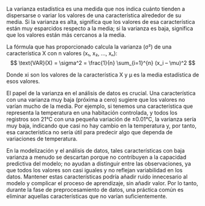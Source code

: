La varianza estadística es una medida que nos indica cuánto tienden a dispersarse o variar los valores de una característica alrededor de su media. Si la varianza es alta, significa que los valores de esa característica están muy esparcidos respecto a la media; si la varianza es baja, significa que los valores están más cercanos a la media.

La fórmula que has proporcionado calcula la varianza (σ²) de una característica X con n valores (x₁, x₂, ..., xₙ):
$$
\text{VAR}(X) = \sigma^2 = \frac{1}{n} \sum_{i=1}^{n} (x_i – \mu)^2
$$


Donde xi son los valores de la característica X y μ es la media estadística de esos valores.

El papel de la varianza en el análisis de datos es crucial. Una característica con una varianza muy baja (próxima a cero) sugiere que los valores no varían mucho de la media. Por ejemplo, si tenemos una característica que representa la temperatura en una habitación controlada, y todos los registros son 21°C con una pequeña variación de ±0.01°C, la varianza sería muy baja, indicando que casi no hay cambio en la temperatura y, por tanto, esa característica no sería útil para predecir algo que dependa de variaciones de temperatura.

En la modelización y el análisis de datos, tales características con baja varianza a menudo se descartan porque no contribuyen a la capacidad predictiva del modelo; no ayudan a distinguir entre las observaciones, ya que todos los valores son casi iguales y no reflejan variabilidad en los datos. Mantener estas características podría añadir ruido innecesario al modelo y complicar el proceso de aprendizaje, sin añadir valor. Por lo tanto, durante la fase de preprocesamiento de datos, una práctica común es eliminar aquellas características que no varían suficientemente.